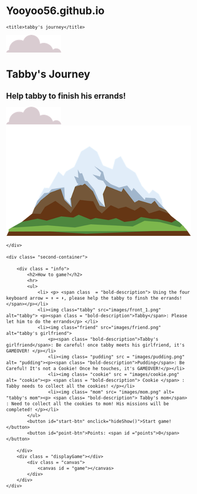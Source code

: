 # Yooyoo56.github.io

<!DOCTYPE html>
<html lang="en">
<head>
    <meta charset="UTF-8">
    <meta http-equiv="X-UA-Compatible" content="IE=edge">
    <meta name="viewport" content="width=device-width, initial-scale=1.0">
    <link rel = "stylesheet" href= "styles.css"/>
    <link rel="icon" href="images/cat-face.png">

    <title>tabby's journey</title>
</head>
<body>
    <div class ="top-container">
        <img class="top-cloud" src="images/cloud.png" alt="bottom-cloud">
        <h1>Tabby's Journey</h1>
        <h2>Help tabby to finish his errands! </h2>
        <img class="bottom-cloud" src="images/cloud.png" alt="bottom-cloud">
        <img class="mountain" src="images/mountain.png" alt="mountain">

    </div>

    <div class= "second-container">

        <div class = "info">
            <h2>How to game?</h2>
            <hr>
            <ul>
                <li> <p> <span class  = "bold-description"> Using the four keyboard arrow ⬅️ ⬆️ ➡️ ⬇️, please help the tabby to finsh the errands!</span></p></li>
                <li><img class="tabby" src="images/front_1.png" alt="tabby"> <p><span class = "bold-description">Tabby</span>: Please let him to do the errands</p> </li>
                <li><img class="friend" src="images/friend.png" alt="tabby's girlfriend">
                    <p><span class= "bold-description">Tabby's girlfriend</span>: Be careful! once tabby meets his girlfriend, it's GAMEOVER! </p></li>
                    <li><img class= "pudding" src = "images/pudding.png" alt= "pudding"><p><span class= "bold-description">Pudding</span>: Be Careful! It's not a Cookie! Once he touches, it's GAMEOVER!</p></li>
                    <li><img class= "cookie" src = "images/cookie.png" alt= "cookie"><p> <span class = "bold-description"> Cookie </span> : Tabby needs to collect all the cookies! </p></li>
                    <li><img class= "mom" src= "images/mom.png" alt= "tabby's mom"><p> <span class= "bold-description"> Tabby's mom</span> : Need to collect all the cookies to mom! His missions will be completed! </p></li>
            </ul>
            <button id="start-btn" onclick="hideShow()">Start game!</button>
            <button id="point-btn">Points: <span id ="points">0</span></button>

        </div>
        <div class = "displayGame"></div>
            <div class = "canvas">
                <canvas id = "game"></canvas>
            </div>
        </div>
    </div>

<script src="game.js" type ="module"></script>
<script src="TileMap.js" type = "module"></script>
<script src= "tabby.js" type = "module"></script>
<script src="//cdn.jsdelivr.net/npm/sweetalert2@11"></script>

<script>
function hideShow(){
var x = document.getElementById("game");
if (x.style.display === "none"){
    x.style.display = "block";
}else {
    x.style.display = "none";
}
}
</script>

</body>
</html>
